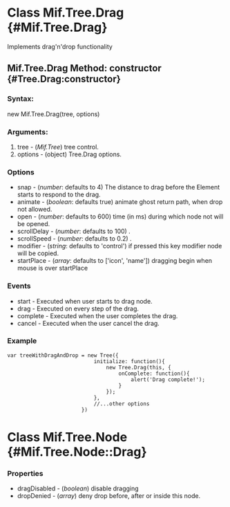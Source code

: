 Class Mif.Tree.Drag {#Mif.Tree.Drag}
====================================
Implements drag'n'drop functionality

Mif.Tree.Drag Method: constructor {#Tree.Drag:constructor}
----------------------------------------------------------

### Syntax:

new Mif.Tree.Drag(tree, options)

### Arguments:

1. tree - (*Mif.Tree*) tree control.
2. options - (object) Tree.Drag options.

### Options

* snap           - (*number*: defaults to 4) The distance to drag before the Element starts to respond to the drag.
* animate        - (*boolean*: defaults true) animate ghost return path, when drop not allowed.
* open           - (*number*: defaults to 600) time (in ms) during which node not will be opened.
* scrollDelay    - (*number*: defaults to 100) .
* scrollSpeed    - (*number*: defaults to 0.2) .
* modifier       - (*string*: defaults to 'control') if pressed this key modifier node will be copied.
* startPlace     - (*array*: defaults to ['icon', 'name']) dragging begin when mouse is over startPlace

### Events

* start    - Executed when user starts to drag node.
* drag     - Executed on every step of the drag.
* complete - Executed when the user completes the drag.
* cancel   - Executed when the user cancel the drag.


### Example

	var treeWithDragAndDrop = new Tree({
								initialize: function(){
									new Tree.Drag(this, {
										onComplete: function(){
											alert('Drag complete!');
										}
									});
								},
								//...other options
							})
							
Class Mif.Tree.Node {#Mif.Tree.Node::Drag}
==========================================

### Properties

* dragDisabled - (*boolean*) disable dragging
* dropDenied  -  (*array*) deny drop before, after or inside this node.